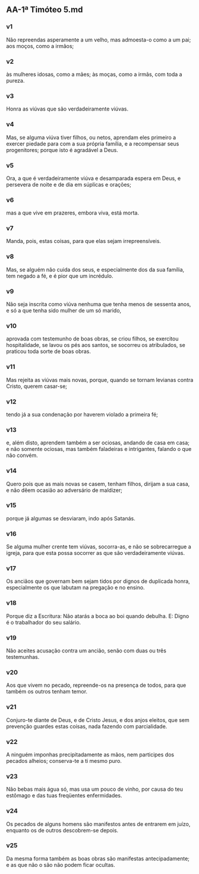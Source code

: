 ## AA-1ª Timóteo 5.md
### v1
 Não repreendas asperamente a um velho, mas admoesta-o como a um pai; aos moços, como a irmãos;
### v2
 às mulheres idosas, como a mães; às moças, como a irmãs, com toda a pureza.
### v3
 Honra as viúvas que são verdadeiramente viúvas.
### v4
 Mas, se alguma viúva tiver filhos, ou netos, aprendam eles primeiro a exercer piedade para com a sua própria família, e a recompensar seus progenitores; porque isto é agradável a Deus.
### v5
 Ora, a que é verdadeiramente viúva e desamparada espera em Deus, e persevera de noite e de dia em súplicas e orações;
### v6
 mas a que vive em prazeres, embora viva, está morta.
### v7
 Manda, pois, estas coisas, para que elas sejam irrepreensíveis.
### v8
 Mas, se alguém não cuida dos seus, e especialmente dos da sua família, tem negado a fé, e é pior que um incrédulo.
### v9
 Não seja inscrita como viúva nenhuma que tenha menos de sessenta anos, e só a que tenha sido mulher de um só marido,
### v10
 aprovada com testemunho de boas obras, se criou filhos, se exercitou hospitalidade, se lavou os pés aos santos, se socorreu os atribulados, se praticou toda sorte de boas obras.
### v11
 Mas rejeita as viúvas mais novas, porque, quando se tornam levianas contra Cristo, querem casar-se;
### v12
 tendo já a sua condenação por haverem violado a primeira fé;
### v13
 e, além disto, aprendem também a ser ociosas, andando de casa em casa; e não somente ociosas, mas também faladeiras e intrigantes, falando o que não convém.
### v14
 Quero pois que as mais novas se casem, tenham filhos, dirijam a sua casa, e não dêem ocasião ao adversário de maldizer;
### v15
 porque já algumas se desviaram, indo após Satanás.
### v16
 Se alguma mulher crente tem viúvas, socorra-as, e não se sobrecarregue a igreja, para que esta possa socorrer as que são verdadeiramente viúvas.
### v17
 Os anciãos que governam bem sejam tidos por dignos de duplicada honra, especialmente os que labutam na pregação e no ensino.
### v18
 Porque diz a Escritura: Não atarás a boca ao boi quando debulha. E: Digno é o trabalhador do seu salário.
### v19
 Não aceites acusação contra um ancião, senão com duas ou três testemunhas.
### v20
 Aos que vivem no pecado, repreende-os na presença de todos, para que também os outros tenham temor.
### v21
 Conjuro-te diante de Deus, e de Cristo Jesus, e dos anjos eleitos, que sem prevenção guardes estas coisas, nada fazendo com parcialidade.
### v22
 A ninguém imponhas precipitadamente as mãos, nem participes dos pecados alheios; conserva-te a ti mesmo puro.
### v23
 Não bebas mais água só, mas usa um pouco de vinho, por causa do teu estômago e das tuas freqüentes enfermidades.
### v24
 Os pecados de alguns homens são manifestos antes de entrarem em juízo, enquanto os de outros descobrem-se depois.
### v25
 Da mesma forma também as boas obras são manifestas antecipadamente; e as que não o são não podem ficar ocultas.
